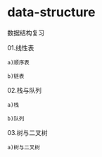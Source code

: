 # data-structure
数据结构复习

01.线性表

    a)顺序表

    b)链表


02.栈与队列

    a)栈

    b)队列


03.树与二叉树
    
    a)树与二叉树

    

